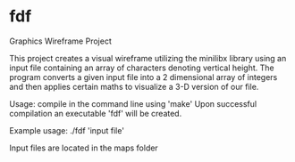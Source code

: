 # fdf
Graphics Wireframe Project

This project creates a visual wireframe utilizing the minilibx library using an input file containing an array of characters denoting vertical height.
The program converts a given input file into a 2 dimensional array of integers and then applies certain maths to visualize a 3-D version of our file.

Usage: compile in the command line using 'make'
Upon successful compilation an executable 'fdf' will be created.

Example usage: ./fdf 'input file'

Input files are located in the maps folder
